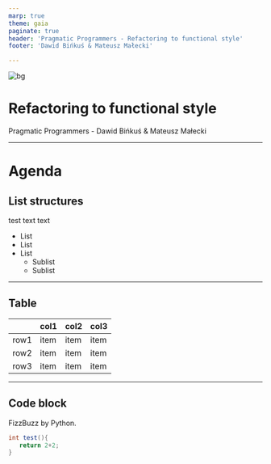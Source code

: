 ```yaml
---
marp: true
theme: gaia
paginate: true
header: 'Pragmatic Programmers - Refactoring to functional style'
footer: 'Dawid Bińkuś & Mateusz Małecki'

---
```

![bg](#)
<!-- _class: lead -->
# Refactoring to functional style
Pragmatic Programmers - Dawid Bińkuś & Mateusz Małecki  

---
# Agenda
## List structures
test text text
* List
* List
* List
  * Sublist
  * Sublist

---

## Table

|      | col1 | col2 | col3 |
| ---- | ---- | ---- | ---- |
| row1 | item | item | item |
| row2 | item | item | item |
| row3 | item | item | item |

---

## Code block
FizzBuzz by Python.
```java
int test(){
   return 2+2; 
}
```
